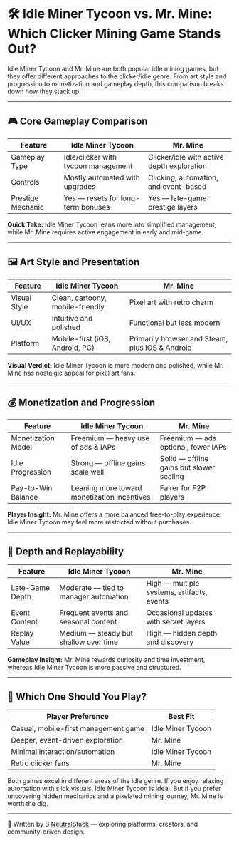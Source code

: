# 🛠️ Idle Miner Tycoon vs. Mr. Mine: Which Clicker Mining Game Stands Out?

Idle Miner Tycoon and Mr. Mine are both popular idle mining games, but they offer different approaches to the clicker/idle genre. From art style and progression to monetization and gameplay depth, this comparison breaks down how they stack up.

---

## 🎮 Core Gameplay Comparison

| Feature              | Idle Miner Tycoon                          | Mr. Mine                                 |
|----------------------|---------------------------------------------|-------------------------------------------|
| Gameplay Type        | Idle/clicker with tycoon management         | Clicker/idle with active depth exploration |
| Controls             | Mostly automated with upgrades              | Clicking, automation, and event-based     |
| Prestige Mechanic    | Yes — resets for long-term bonuses          | Yes — late-game prestige layers            |

**Quick Take:** Idle Miner Tycoon leans more into simplified management, while Mr. Mine requires active engagement in early and mid-game.

---

## 🖼️ Art Style and Presentation

| Feature              | Idle Miner Tycoon                          | Mr. Mine                                 |
|----------------------|---------------------------------------------|-------------------------------------------|
| Visual Style         | Clean, cartoony, mobile-friendly            | Pixel art with retro charm                |
| UI/UX                | Intuitive and polished                      | Functional but less modern                |
| Platform             | Mobile-first (iOS, Android, PC)             | Primarily browser and Steam, plus iOS & Android              |

**Visual Verdict:** Idle Miner Tycoon is more modern and polished, while Mr. Mine has nostalgic appeal for pixel art fans.

---

## 💰 Monetization and Progression

| Feature              | Idle Miner Tycoon                          | Mr. Mine                                 |
|----------------------|---------------------------------------------|-------------------------------------------|
| Monetization Model   | Freemium — heavy use of ads & IAPs          | Freemium — ads optional, fewer IAPs       |
| Idle Progression     | Strong — offline gains scale well           | Solid — offline gains but slower scaling  |
| Pay-to-Win Balance   | Leaning more toward monetization incentives | Fairer for F2P players                    |

**Player Insight:** Mr. Mine offers a more balanced free-to-play experience. Idle Miner Tycoon may feel more restricted without purchases.

---

## 🧠 Depth and Replayability

| Feature              | Idle Miner Tycoon                          | Mr. Mine                                 |
|----------------------|---------------------------------------------|-------------------------------------------|
| Late-Game Depth      | Moderate — tied to manager automation       | High — multiple systems, artifacts, events |
| Event Content        | Frequent events and seasonal content        | Occasional updates with secret layers     |
| Replay Value         | Medium — steady but shallow over time       | High — hidden depth and discovery         |

**Gameplay Insight:** Mr. Mine rewards curiosity and time investment, whereas Idle Miner Tycoon is more passive and structured.

---

## 🧭 Which One Should You Play?

| Player Preference                     | Best Fit              |
|--------------------------------------|------------------------|
| Casual, mobile-first management game | Idle Miner Tycoon     |
| Deeper, event-driven exploration     | Mr. Mine              |
| Minimal interaction/automation       | Idle Miner Tycoon     |
| Retro clicker fans                   | Mr. Mine              |

Both games excel in different areas of the idle genre. If you enjoy relaxing automation with slick visuals, Idle Miner Tycoon is ideal. But if you prefer uncovering hidden mechanics and a pixelated mining journey, Mr. Mine is worth the dig.

---

📝 Written by B [NeutralStack](https://github.com/neutralstack) — exploring platforms, creators, and community-driven design.
